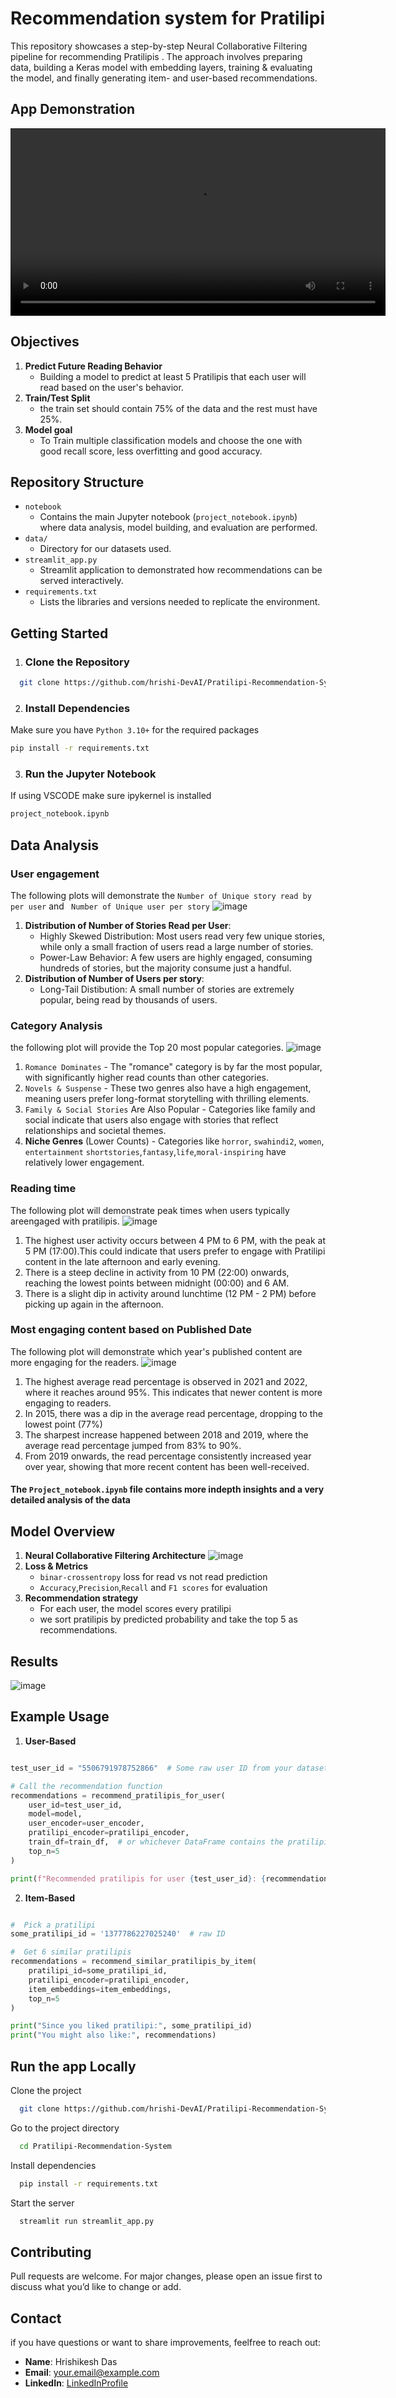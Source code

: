 
# **Recommendation system for Pratilipi**

This repository showcases a step-by-step Neural Collaborative Filtering pipeline for recommending Pratilipis . The approach involves preparing data, building a Keras model with embedding layers, training & evaluating the model, and finally generating item- and user-based recommendations.


## **App Demonstration**

<video width="600" controls>
  <source src="Video_demonstration/recommendation_system.gif" type="video/mp4">
  Your browser does not support HTML5 video.  
</video>


## **Objectives**

1. **Predict Future Reading Behavior**
    - Building a model to predict at least 5 Pratilipis that each user will read based on the user's behavior.
2. **Train/Test Split**
    - the train set should contain 75% of the data and the rest must have 25%.
3. **Model goal**
    - To Train multiple classification models and choose the one with good recall score, less overfitting and good accuracy.

    
## **Repository Structure**

- `notebook`
    - Contains the main Jupyter notebook (`project_notebook.ipynb`) where data analysis, model building, and evaluation are performed.
- `data/`
    - Directory for our datasets used.
- `streamlit_app.py`
    - Streamlit application to demonstrated how recommendations can be served interactively.
- `requirements.txt`
    - Lists the libraries and versions needed to replicate the environment.

## **Getting Started**

1. ### **Clone the Repository**

```bash
  git clone https://github.com/hrishi-DevAI/Pratilipi-Recommendation-System.git

```
2. ### **Install Dependencies**
Make sure you have `Python 3.10+` for the required packages
```bash
pip install -r requirements.txt
```
3. ### **Run the Jupyter Notebook**
If using VSCODE make sure ipykernel is installed
```bash
project_notebook.ipynb
```
## **Data Analysis**
### **User engagement**
The following plots will demonstrate the `Number of Unique story read by per user` and ` Number of Unique user per story`
![image](image/read_per_user.png)
1. **Distribution of Number of Stories Read per User**:
    - Highly Skewed Distribution: Most users read very few unique stories, while only a small fraction of users read a large number of stories.
    - Power-Law Behavior: A few users are highly engaged, consuming hundreds of stories, but the majority consume just a handful.
2. **Distribution of Number of Users per story**:
    - Long-Tail Distibution: A small number of stories are extremely popular, being read by thousands of users.

### **Category Analysis**
the following plot will provide the Top 20 most popular categories.
![image](image/Popular_categories.png)
1. `Romance Dominates` - The "romance" category is by far the most popular, with significantly higher read counts than other categories.
2. `Novels & Suspense` - These two genres also have a high engagement, meaning users prefer long-format storytelling with thrilling elements.
3. `Family & Social Stories` Are Also Popular - Categories like family and social indicate that users also engage with stories that reflect relationships and societal themes.
4. **Niche Genres** (Lower Counts) - Categories like `horror`, `swahindi2`, `women`, `entertainment` `shortstories`,`fantasy`,`life`,`moral-inspiring` have relatively lower engagement.

### **Reading time**
The following plot will demonstrate peak times when users typically areengaged with pratilipis.
![image](image/Peak_reading%20time.png)
1. The highest user activity occurs between 4 PM to 6 PM, with the peak at 5 PM (17:00).This could indicate that users prefer to engage with Pratilipi content in the late afternoon and early evening.
2. There is a steep decline in activity from 10 PM (22:00) onwards, reaching the lowest points between midnight (00:00) and 6 AM.
3. There is a slight dip in activity around lunchtime (12 PM - 2 PM) before picking up again in the afternoon.

### **Most engaging content based on Published Date**
The following plot will demonstrate which year's published content are more engaging for the readers.
![image](image/Read_percent_by%20year.png)
1. The highest average read percentage is observed in 2021 and 2022, where it reaches around 95%. This indicates that newer content is more engaging to readers.
2. In 2015, there was a dip in the average read percentage, dropping to the lowest point (77%)
3. The sharpest increase happened between 2018 and 2019, where the average read percentage jumped from 83% to 90%.
4. From 2019 onwards, the read percentage consistently increased year over year, showing that more recent content has been well-received.

#### **The `Project_notebook.ipynb` file contains more indepth insights and a very detailed analysis of the data**

## **Model Overview**
1. **Neural Collaborative Filtering Architecture**
![image](image/neural_architecture.png)
2. **Loss & Metrics**
    - `binar-crossentropy` loss for read vs not read prediction
    - `Accuracy`,`Precision`,`Recall` and `F1 scores` for evaluation
4. **Recommendation strategy**
    - For each user, the model scores every pratilipi
    -  we sort pratilipis by predicted probability and take the top 5 as recommendations.

## **Results**
![image](image/results.png)

## **Example Usage**
1. **User-Based**
```python

test_user_id = "5506791978752866"  # Some raw user ID from your dataset

# Call the recommendation function
recommendations = recommend_pratilipis_for_user(
    user_id=test_user_id,
    model=model,
    user_encoder=user_encoder,
    pratilipi_encoder=pratilipi_encoder,
    train_df=train_df,  # or whichever DataFrame contains the pratilipi_ids
    top_n=5
)

print(f"Recommended pratilipis for user {test_user_id}: {recommendations}")
```
2. **Item-Based**
```python

#  Pick a pratilipi
some_pratilipi_id = '1377786227025240'  # raw ID 

#  Get 6 similar pratilipis
recommendations = recommend_similar_pratilipis_by_item(
    pratilipi_id=some_pratilipi_id,
    pratilipi_encoder=pratilipi_encoder, 
    item_embeddings=item_embeddings,
    top_n=5
)

print("Since you liked pratilipi:", some_pratilipi_id)
print("You might also like:", recommendations)
```

## **Run the app Locally**

Clone the project

```bash
  git clone https://github.com/hrishi-DevAI/Pratilipi-Recommendation-System.git
```

Go to the project directory

```bash
  cd Pratilipi-Recommendation-System
```

Install dependencies

```bash
  pip install -r requirements.txt
```

Start the server

```bash
  streamlit run streamlit_app.py
```
## **Contributing**
Pull requests are welcome. For major changes, please open an issue first to discuss what you’d like to change or add.

## **Contact**
if you have questions or want to share improvements, feelfree to reach out:
- **Name**: Hrishikesh Das
- **Email**: your.email@example.com  
- **LinkedIn**: [LinkedInProfile](https://www.linkedin.com/in/hrishikesh-das-200114dec/)